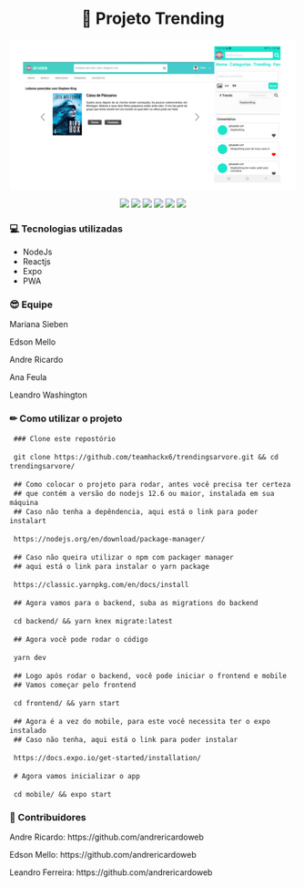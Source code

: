 <h1 align="center" >🚀 Projeto Trending </h1>

<img src="imagens/projeto.png" alt="projeto" align="center" />

<p align="center">
  <img src="https://img.shields.io/badge/megahack-3ºedição-000"/>

  <img src="https://img.shields.io/badge/server-Nodejs-brightgreen"/>
  <img src="https://img.shields.io/badge/web-Reactjs-blue"/>
  <img src="https://img.shields.io/badge/mobile-Expo-lightgray"/>
  <img src="https://img.shields.io/badge/mobile | web-PWA-lightgray"/>

  <img src="https://img.shields.io/badge/contribuidores-leandro--wrf%20%7C%20EdsonMello--code%20%7C%20andrericardoweb-17e5cc" />
</p>

<h3>💻 Tecnologias utilizadas</h3>

<ul>
  <li>NodeJs</li>
  <li>Reactjs</li>
  <li>Expo</li>
  <li>PWA</li>
</ul>

<h3>😎 Equipe</h3>

<p>Mariana Sieben</p>
<p>Edson Mello</p>
<p>Andre Ricardo</p>
<p>Ana Feula</p>
<p>Leandro Washington</p>

<h3>✏ Como utilizar o projeto</h3>

```
 ### Clone este repostório

 git clone https://github.com/teamhackx6/trendingsarvore.git && cd trendingsarvore/

 ## Como colocar o projeto para rodar, antes você precisa ter certeza
 ## que contém a versão do nodejs 12.6 ou maior, instalada em sua máquina
 ## Caso não tenha a depêndencia, aqui está o link para poder instalart 

 https://nodejs.org/en/download/package-manager/

 ## Caso não queira utilizar o npm com packager manager
 ## aqui está o link para instalar o yarn package

 https://classic.yarnpkg.com/en/docs/install

 ## Agora vamos para o backend, suba as migrations do backend

 cd backend/ && yarn knex migrate:latest

 ## Agora você pode rodar o código

 yarn dev

 ## Logo após rodar o backend, você pode iniciar o frontend e mobile
 ## Vamos começar pelo frontend

 cd frontend/ && yarn start

 ## Agora é a vez do mobile, para este você necessita ter o expo instalado
 ## Caso não tenha, aqui está o link para poder instalar

 https://docs.expo.io/get-started/installation/

 # Agora vamos inicializar o app

 cd mobile/ && expo start 
```

<h3>🚀 Contribuidores</h3>
<p>Andre Ricardo: https://github.com/andrericardoweb</p>
<p>Edson Mello: https://github.com/andrericardoweb</p>
<p>Leandro Ferreira: https://github.com/andrericardoweb</p>